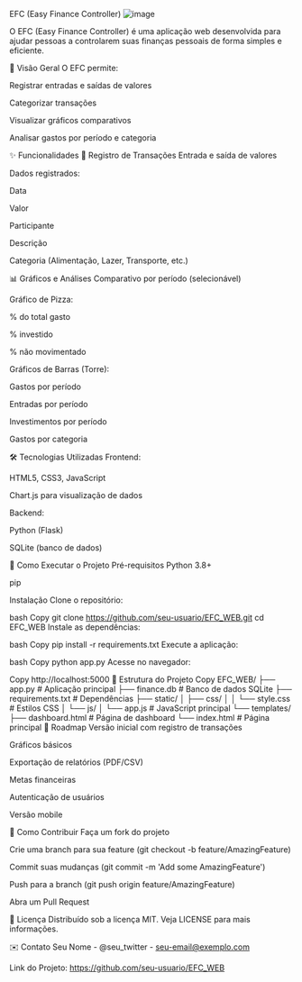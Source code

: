 EFC (Easy Finance Controller)
![image](https://github.com/user-attachments/assets/a5adf382-dd0c-46c0-8c65-9a6bc9584524)



O EFC (Easy Finance Controller) é uma aplicação web desenvolvida para ajudar pessoas a controlarem suas finanças pessoais de forma simples e eficiente.

📌 Visão Geral
O EFC permite:

Registrar entradas e saídas de valores

Categorizar transações

Visualizar gráficos comparativos

Analisar gastos por período e categoria

✨ Funcionalidades
📝 Registro de Transações
Entrada e saída de valores

Dados registrados:

Data

Valor

Participante

Descrição

Categoria (Alimentação, Lazer, Transporte, etc.)

📊 Gráficos e Análises
Comparativo por período (selecionável)

Gráfico de Pizza:

% do total gasto

% investido

% não movimentado

Gráficos de Barras (Torre):

Gastos por período

Entradas por período

Investimentos por período

Gastos por categoria

🛠 Tecnologias Utilizadas
Frontend:

HTML5, CSS3, JavaScript

Chart.js para visualização de dados

Backend:

Python (Flask)

SQLite (banco de dados)

🚀 Como Executar o Projeto
Pré-requisitos
Python 3.8+

pip

Instalação
Clone o repositório:

bash
Copy
git clone https://github.com/seu-usuario/EFC_WEB.git
cd EFC_WEB
Instale as dependências:

bash
Copy
pip install -r requirements.txt
Execute a aplicação:

bash
Copy
python app.py
Acesse no navegador:

Copy
http://localhost:5000
📂 Estrutura do Projeto
Copy
EFC_WEB/
├── app.py                # Aplicação principal
├── finance.db            # Banco de dados SQLite
├── requirements.txt      # Dependências
├── static/
│   ├── css/
│   │   └── style.css     # Estilos CSS
│   └── js/
│       └── app.js        # JavaScript principal
└── templates/
    ├── dashboard.html    # Página de dashboard
    └── index.html        # Página principal
📝 Roadmap
Versão inicial com registro de transações

Gráficos básicos

Exportação de relatórios (PDF/CSV)

Metas financeiras

Autenticação de usuários

Versão mobile

🤝 Como Contribuir
Faça um fork do projeto

Crie uma branch para sua feature (git checkout -b feature/AmazingFeature)

Commit suas mudanças (git commit -m 'Add some AmazingFeature')

Push para a branch (git push origin feature/AmazingFeature)

Abra um Pull Request

📄 Licença
Distribuído sob a licença MIT. Veja LICENSE para mais informações.

✉️ Contato
Seu Nome - @seu_twitter - seu-email@exemplo.com

Link do Projeto: https://github.com/seu-usuario/EFC_WEB
